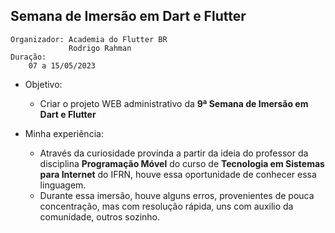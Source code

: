 ## Semana de Imersão em Dart e Flutter
    Organizador: Academia do Flutter BR
                 Rodrigo Rahman
    Duração:
        07 a 15/05/2023

- Objetivo:
    - Criar o projeto WEB administrativo da **9ª Semana de Imersão em Dart e Flutter**

- Minha experiência:
    - Através da curiosidade provinda a partir da ideia do professor da disciplina **Programação Móvel** do curso de **Tecnologia em Sistemas para Internet** do IFRN, houve essa oportunidade de conhecer essa linguagem.
    - Durante essa imersão, houve alguns erros, provenientes de pouca concentração, mas com resolução rápida, uns com auxilio da comunidade, outros sozinho.
